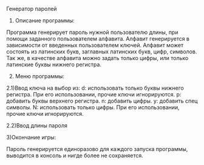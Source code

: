 Генератор паролей


1) Описание программы:

Программа генерирует пароль нужной пользователю длины, при помощи заданного пользователем алфавита. Алфавит генерируется в зависимости от введенных пользователем ключей. Алфавит может состоять из латинских букв, заглавных латинских букв, цифр, символов. Так же, в качестве алфавита можно задать только цифры, или только латинские буквы нижнего регистра.


2) Меню программы:

2.1)Ввод ключа на выбор из:
d: использовать только буквы нижнего регистра. При его использовании, прочие ключи игнорируются.
p: добавить буквы верхнего регистра.
n: добавить цифры.
y: добавить спец символы.
N: использовать только цифры. При его использовании, прочие ключи игнорируются.

2.2)Ввод длины пароля

 
3)Окончание игры:

Пароль генерируется единоразово для каждого запуска программы, выводится в консоль и нигде более не сохраняется.
